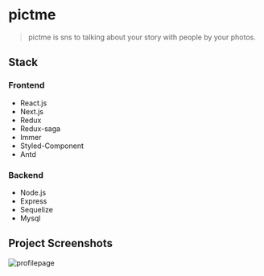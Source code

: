 # pictme

> pictme is sns to talking about your story with people by your photos.

## Stack

### Frontend
- React.js
- Next.js
- Redux
- Redux-saga
- Immer
- Styled-Component
- Antd

### Backend
- Node.js
- Express
- Sequelize
- Mysql

## Project Screenshots
![profilepage](./static/images/portfolio/profilepage.jpg)